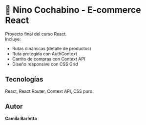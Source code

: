 # 🧸 Nino Cochabino - E-commerce React

Proyecto final del curso React.  
Incluye:
- Rutas dinámicas (detalle de productos)
- Ruta protegida con AuthContext
- Carrito de compras con Context API
- Diseño responsive con CSS Grid

##  Tecnologías
React, React Router, Context API, CSS puro.

## Autor
**Camila Barletta**
